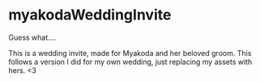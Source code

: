 # myakodaWeddingInvite
Guess what....

This is a wedding invite, made for Myakoda and her beloved groom.
This follows a version I did for my own wedding, just replacing my assets with hers. <3
